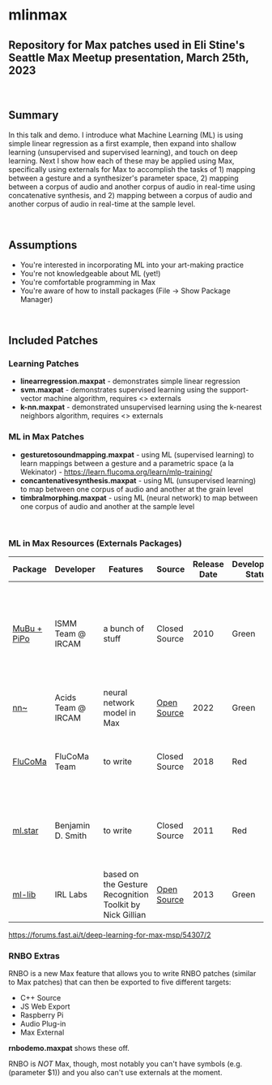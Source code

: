 # mlinmax
## Repository for Max patches used in Eli Stine's Seattle Max Meetup presentation, March 25th, 2023

<br>

## Summary
In this talk and demo. I introduce what Machine Learning (ML) is using simple linear regression as a first example, then expand into shallow learning (unsupervised and supervised learning), and touch on deep learning. Next I show how each of these may be applied using Max, specifically using externals for Max to accomplish the tasks of 1) mapping between a gesture and a synthesizer's parameter space, 2) mapping between a corpus of audio and another corpus of audio in real-time using concatenative synthesis, and 2) mapping between a corpus of audio and another corpus of audio in real-time at the sample level.

<br>

## Assumptions
- You're interested in incorporating ML into your art-making practice
- You're not knowledgeable about ML (yet!)
- You're comfortable programming in Max
- You're aware of how to install packages (File -> Show Package Manager)

<br>

## Included Patches
### Learning Patches
- **linearregression.maxpat** - demonstrates simple linear regression
- **svm.maxpat** - demonstrates supervised learning using the support-vector machine algorithm, requires <> externals
- **k-nn.maxpat** - demonstrated unsupervised learning using the k-nearest neighbors algorithm, requires <> externals


### ML in Max Patches
- **gesturetosoundmapping.maxpat** - using ML (supervised learning) to learn mappings between a gesture and a parametric space (a la Wekinator) - https://learn.flucoma.org/learn/mlp-training/
- **concantenativesynthesis.maxpat** - using ML (unsupervised learning) to map between one corpus of audio and another at the grain level
- **timbralmorphing.maxpat** - using ML (neural network) to map between one corpus of audio and another at the sample level

<br>

### ML in Max Resources (Externals Packages)

| Package | Developer | Features | Source | Release Date | Development Status | Notes | 
| ------- | --------- | -------- | ------ | ------------ | ------------------ | ----- |
| [MuBu + PiPo](https://ismm.ircam.fr/mubu/) | ISMM Team @ IRCAM | a bunch of stuff | Closed Source | 2010 | Green | awesome, but somewhat steep learning curve, INSTALL via Max Package Manager |
| [nn~](https://github.com/acids-ircam/nn_tilde/releases) | Acids Team @ IRCAM | neural network model in Max | [Open Source](https://github.com/acids-ircam/nn_tilde) | 2022 | Green | works with [RAVE](https://github.com/acids-ircam/RAVE) |
| [FluCoMa](https://www.flucoma.org/download/) | FluCoMa Team | to write | Closed Source | 2018 | Red | super neat, install via Max Package Manager |
| [ml.star](https://www.benjamindaysmith.com/ml-machine-learning-toolkit-in-max) | Benjamin D. Smith | to write | Closed Source | 2011 | Red | good entry point, INSTALL via Max Package Manager |
| [ml-lib](https://github.com/irllabs/ml-lib) | IRL Labs | based on the Gesture Recognition Toolkit by Nick Gillian | [Open Source](https://github.com/irllabs/ml-lib) | 2013 | Green | INSTALL via Max Package Manager |

https://forums.fast.ai/t/deep-learning-for-max-msp/54307/2

### RNBO Extras
RNBO is a new Max feature that allows you to write RNBO patches (similar to Max patches) that can then be exported to five different targets:
- C++ Source
- JS Web Export
- Raspberry Pi
- Audio Plug-in
- Max External

**rnbodemo.maxpat** shows these off.

RNBO is *NOT* Max, though, most notably you can't have symbols (e.g. (parameter $1)) and you also can't use externals at the moment.